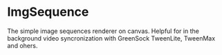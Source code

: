 # ImgSequence
The simple image sequences renderer on canvas. 
Helpful for in the background video syncronization with GreenSock TweenLite, TweenMax and ohers.
